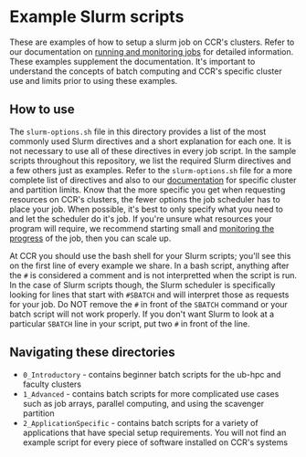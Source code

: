 # Example Slurm scripts

These are examples of how to setup a slurm job on CCR's clusters. Refer to our documentation on [running and monitoring jobs](https://docs.ccr.buffalo.edu/en/latest/hpc/jobs/) for detailed information.  These examples supplement the documentation.  It's important to understand the concepts of batch computing and CCR's specific cluster use and limits prior to using these examples.

## How to use

The `slurm-options.sh` file in this directory provides a list of the most commonly used Slurm directives and a short explanation for each one.  It is not necessary to use all of these directives in every job script.  In the sample scripts throughout this repository, we list the required Slurm directives and a few others just as examples.  Refer to the `slurm-options.sh` file for a more complete list of directives and also to our [documentation](https://docs.ccr.buffalo.edu/en/latest/hpc/jobs/#slurm-directives-partitions-qos) for specific cluster and partition limits.  Know that the more specific you get when requesting resources on CCR's clusters, the fewer options the job scheduler has to place your job.  When possible, it's best to only specify what you need to and let the scheduler do it's job.  If you're unsure what resources your program will require, we recommend starting small and [monitoring the progress](https://docs.ccr.buffalo.edu/en/latest/hpc/jobs/#monitoring-jobs) of the job, then you can scale up.

At CCR you should use the bash shell for your Slurm scripts; you'll see this on the first line of every example we share.  In a bash script, anything after the `#` is considered a comment and is not interpretted when the script is run.  In the case of Slurm scripts though, the Slurm scheduler is specifically looking for lines that start with `#SBATCH` and will interpret those as requests for your job.  Do NOT remove the `#` in front of the `SBATCH` command or your batch script will not work properly.  If you don't want Slurm to look at a particular `SBATCH` line in your script, put two `#` in front of the line.  

## Navigating these directories  

- `0_Introductory` - contains beginner batch scripts for the ub-hpc and faculty clusters  
- `1_Advanced` - contains batch scripts for more complicated use cases such as job arrays, parallel computing, and using the scavenger partition  
- `2_ApplicationSpecific` - contains batch scripts for a variety of applications that have special setup requirements.  You will not find an example script for every piece of software installed on CCR's systems  



